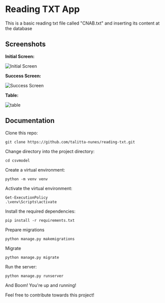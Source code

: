 # Reading TXT App

This is a basic reading txt file called "CNAB.txt" and inserting its content at the database

## Screenshots

**Initial Screen:**

![Initial Screen](https://github.com/talitta-nunes/reading-txt/blob/main/assets/screenshots/initial_screen.png)

**Success Screen:**

![Success Screen](https://github.com/talitta-nunes/reading-txt/blob/main/assets/screenshots/success_screen.png)

**Table:**

![table](https://github.com/talitta-nunes/reading-txt/assets/70520439/f9b23c10-aca6-4b60-9781-84a7c0163eb9)

## Documentation

Clone this repo:
```
git clone https://github.com/talitta-nunes/reading-txt.git
```
Change directory into the project directory:
```
cd csvmodel
```
Create a virtual environment:
```
python -m venv venv
```
Activate the virtual environment:
```
Get-ExecutionPolicy
.\venv\Scripts\activate  
```
Install the required dependencies:
```
pip install -r requirements.txt
```
Prepare migrations
```
python manage.py makemigrations
```
Migrate
```
python manage.py migrate
```
Run the server:
```
python manage.py runserver
```
And Boom! You're up and running!

Feel free to contribute towards this project!
